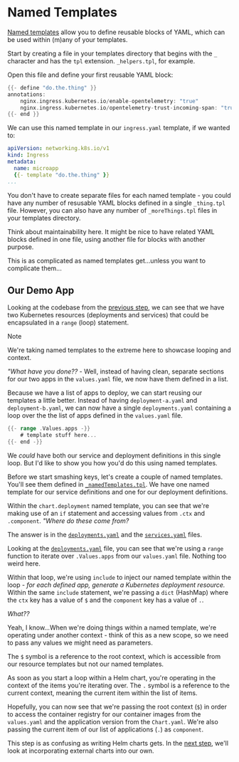 # Named Templates

[Named templates](https://helm.sh/docs/chart_template_guide/named_templates/) allow you to define reusable blocks of YAML, which can be used within (m)any of your templates.

Start by creating a file in your templates directory that begins with the `_` character and has the `tpl` extension. `_helpers.tpl`, for example.

Open this file and define your first reusable YAML block:

```go
{{- define "do.the.thing" }}
annotations:
    nginx.ingress.kubernetes.io/enable-opentelemetry: "true"
    nginx.ingress.kubernetes.io/opentelemetry-trust-incoming-span: "true"
{{- end }}
```

We can use this named template in our `ingress.yaml` template, if we wanted to:

```yaml
apiVersion: networking.k8s.io/v1
kind: Ingress
metadata:
  name: microapp
  {{- template "do.the.thing" }}
...
```

You don't have to create separate files for each named template - you could have any number of resusable YAML blocks defined in a single `_thing.tpl` file. However, you can also have any number of `_moreThings.tpl` files in your templates directory.

Think about maintainability here. It might be nice to have related YAML blocks defined in one file, using another file for blocks with another purpose.

This is as complicated as named templates get...unless you want to complicate them...

## Our Demo App

Looking at the codebase from the [previous step](../02-values/), we can see that we have two Kubernetes resources (deployments and services) that could be encapsulated in a `range` (loop) statement.

> [!NOTE]
> We're taking named templates to the extreme here to showcase looping and context.

*"What have you done??* - Well, instead of having clean, separate sections for our two apps in the `values.yaml` file, we now have them defined in a list.

Because we have a list of apps to deploy, we can start reusing our templates a little better. Instead of having `deployment-a.yaml` and `deployment-b.yaml`, we can now have a single `deployments.yaml` containing a loop over the the list of apps defined in the `values.yaml` file.

```go
{{- range .Values.apps -}}
	# template stuff here...
{{- end -}}
```

We *could* have both our service and deployment definitions in this single loop. But I'd like to show you how you'd do this using named templates.

Before we start smashing keys, let's create a couple of named templates. You'll see them defined in [`_namedTemplates.tpl`](./templates/_namedTemplates.tpl). We have one named template for our service definitions and one for our deployment definitions.

Within the `chart.deployment` named template, you can see that we're making use of an `if` statement and accessing values from `.ctx` and `.component`. *"Where do these come from?*

The answer is in the [`deployments.yaml`](./templates/deployments.yaml) and the [`services.yaml`](./templates/services.yaml) files.

Looking at the [`deployments.yaml`](./templates/deployments.yaml) file, you can see that we're using a `range` function to iterate over `.Values.apps` from our `values.yaml` file. Nothing too weird here.

Within that loop, we're using `include` to inject our named template within the loop - *for each defined app, generate a Kubernetes deployment resource.* Within the same `include` statement, we're passing a `dict` (HashMap) where the `ctx` key has a value of `$` and the `component` key has a value of `.`.

*What??*

Yeah, I know...When we're doing things within a named template, we're operating under another context - think of this as a new scope, so we need to pass any values we might need as parameters.

The `$` symbol is a reference to the root context, which is accessible from our resource templates but not our named templates.

As soon as you start a loop within a Helm chart, you're operating in the context of the items you're iterating over. The `.` symbol is a reference to the current context, meaning the current item within the list of items.

Hopefully, you can now see that we're passing the root context (`$`) in order to access the container registry for our container images from the `values.yaml` and the application version from the `Chart.yaml`. We're also passing the current item of our list of applications (`.`) as `component`.

This step is as confusing as writing Helm charts gets. In the [next step](../04-dependencies/README.md), we'll look at incorporating external charts into our own.
